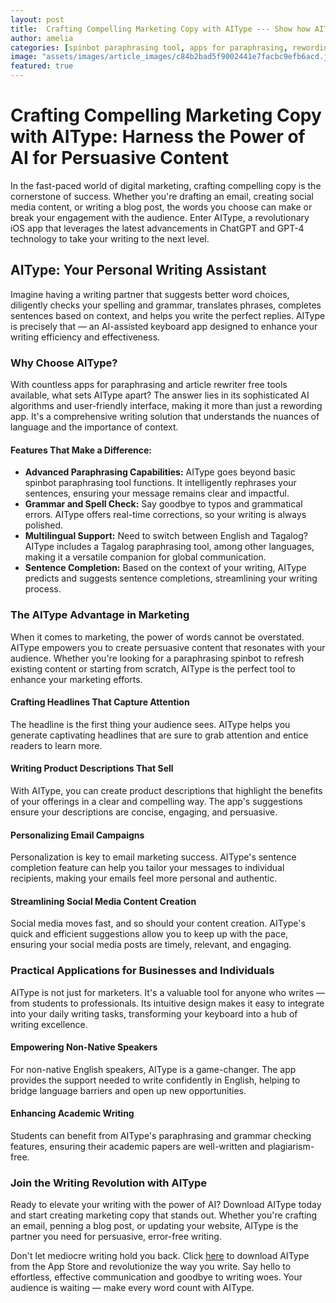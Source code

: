 ```yaml
---
layout: post
title:  Crafting Compelling Marketing Copy with AIType --- Show how AIType can be used to create persuasive and effective marketing content.
author: amelia
categories: [spinbot paraphrasing tool, apps for paraphrasing, rewording app, article rewriter free, paraphrasing spinbot, tagalog paraphrasing tool, spinbot paraphrase tool]
image: "assets/images/article_images/c84b2bad5f9002441e7facbc9efb6acd.jpg"
featured: true
---
```


# Crafting Compelling Marketing Copy with AIType: Harness the Power of AI for Persuasive Content

In the fast-paced world of digital marketing, crafting compelling copy is the cornerstone of success. Whether you're drafting an email, creating social media content, or writing a blog post, the words you choose can make or break your engagement with the audience. Enter AIType, a revolutionary iOS app that leverages the latest advancements in ChatGPT and GPT-4 technology to take your writing to the next level.

## AIType: Your Personal Writing Assistant

Imagine having a writing partner that suggests better word choices, diligently checks your spelling and grammar, translates phrases, completes sentences based on context, and helps you write the perfect replies. AIType is precisely that — an AI-assisted keyboard app designed to enhance your writing efficiency and effectiveness.

### Why Choose AIType?

With countless apps for paraphrasing and article rewriter free tools available, what sets AIType apart? The answer lies in its sophisticated AI algorithms and user-friendly interface, making it more than just a rewording app. It's a comprehensive writing solution that understands the nuances of language and the importance of context.

#### Features That Make a Difference:

- **Advanced Paraphrasing Capabilities:** AIType goes beyond basic spinbot paraphrasing tool functions. It intelligently rephrases your sentences, ensuring your message remains clear and impactful.
- **Grammar and Spell Check:** Say goodbye to typos and grammatical errors. AIType offers real-time corrections, so your writing is always polished.
- **Multilingual Support:** Need to switch between English and Tagalog? AIType includes a Tagalog paraphrasing tool, among other languages, making it a versatile companion for global communication.
- **Sentence Completion:** Based on the context of your writing, AIType predicts and suggests sentence completions, streamlining your writing process.

### The AIType Advantage in Marketing

When it comes to marketing, the power of words cannot be overstated. AIType empowers you to create persuasive content that resonates with your audience. Whether you're looking for a paraphrasing spinbot to refresh existing content or starting from scratch, AIType is the perfect tool to enhance your marketing efforts.

#### Crafting Headlines That Capture Attention

The headline is the first thing your audience sees. AIType helps you generate captivating headlines that are sure to grab attention and entice readers to learn more.

#### Writing Product Descriptions That Sell

With AIType, you can create product descriptions that highlight the benefits of your offerings in a clear and compelling way. The app's suggestions ensure your descriptions are concise, engaging, and persuasive.

#### Personalizing Email Campaigns

Personalization is key to email marketing success. AIType's sentence completion feature can help you tailor your messages to individual recipients, making your emails feel more personal and authentic.

#### Streamlining Social Media Content Creation

Social media moves fast, and so should your content creation. AIType's quick and efficient suggestions allow you to keep up with the pace, ensuring your social media posts are timely, relevant, and engaging.

### Practical Applications for Businesses and Individuals

AIType is not just for marketers. It's a valuable tool for anyone who writes — from students to professionals. Its intuitive design makes it easy to integrate into your daily writing tasks, transforming your keyboard into a hub of writing excellence.

#### Empowering Non-Native Speakers

For non-native English speakers, AIType is a game-changer. The app provides the support needed to write confidently in English, helping to bridge language barriers and open up new opportunities.

#### Enhancing Academic Writing

Students can benefit from AIType's paraphrasing and grammar checking features, ensuring their academic papers are well-written and plagiarism-free.

### Join the Writing Revolution with AIType

Ready to elevate your writing with the power of AI? Download AIType today and start creating marketing copy that stands out. Whether you're crafting an email, penning a blog post, or updating your website, AIType is the partner you need for persuasive, error-free writing.

Don't let mediocre writing hold you back. Click [here](https://apps.apple.com/us/app/aitype-grammar-check-keyboard/id6469163944) to download AIType from the App Store and revolutionize the way you write. Say hello to effortless, effective communication and goodbye to writing woes. Your audience is waiting — make every word count with AIType.